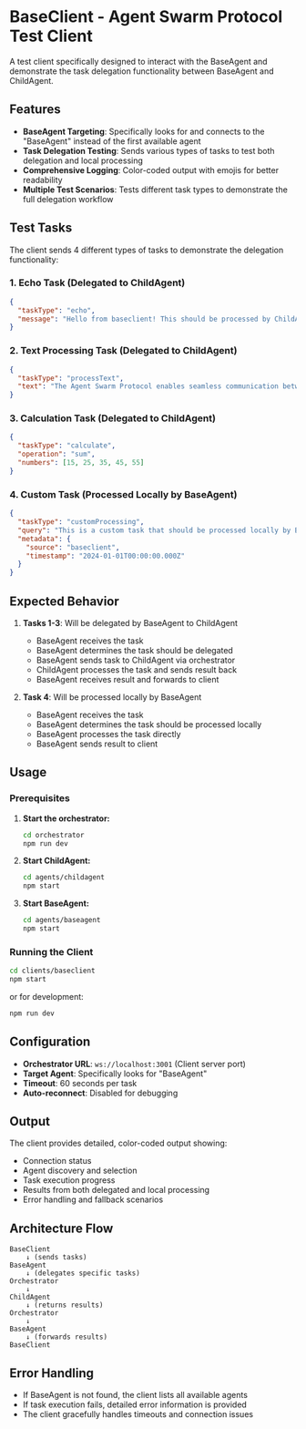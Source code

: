 # BaseClient - Agent Swarm Protocol Test Client

A test client specifically designed to interact with the BaseAgent and demonstrate the task delegation functionality between BaseAgent and ChildAgent.

## Features

- **BaseAgent Targeting**: Specifically looks for and connects to the "BaseAgent" instead of the first available agent
- **Task Delegation Testing**: Sends various types of tasks to test both delegation and local processing
- **Comprehensive Logging**: Color-coded output with emojis for better readability
- **Multiple Test Scenarios**: Tests different task types to demonstrate the full delegation workflow

## Test Tasks

The client sends 4 different types of tasks to demonstrate the delegation functionality:

### 1. Echo Task (Delegated to ChildAgent)
```json
{
  "taskType": "echo",
  "message": "Hello from baseclient! This should be processed by ChildAgent."
}
```

### 2. Text Processing Task (Delegated to ChildAgent)
```json
{
  "taskType": "processText",
  "text": "The Agent Swarm Protocol enables seamless communication between distributed agents in a microservices architecture."
}
```

### 3. Calculation Task (Delegated to ChildAgent)
```json
{
  "taskType": "calculate",
  "operation": "sum",
  "numbers": [15, 25, 35, 45, 55]
}
```

### 4. Custom Task (Processed Locally by BaseAgent)
```json
{
  "taskType": "customProcessing",
  "query": "This is a custom task that should be processed locally by BaseAgent.",
  "metadata": {
    "source": "baseclient",
    "timestamp": "2024-01-01T00:00:00.000Z"
  }
}
```

## Expected Behavior

1. **Tasks 1-3**: Will be delegated by BaseAgent to ChildAgent
   - BaseAgent receives the task
   - BaseAgent determines the task should be delegated
   - BaseAgent sends task to ChildAgent via orchestrator
   - ChildAgent processes the task and sends result back
   - BaseAgent receives result and forwards to client

2. **Task 4**: Will be processed locally by BaseAgent
   - BaseAgent receives the task
   - BaseAgent determines the task should be processed locally
   - BaseAgent processes the task directly
   - BaseAgent sends result to client

## Usage

### Prerequisites

1. **Start the orchestrator:**
   ```bash
   cd orchestrator
   npm run dev
   ```

2. **Start ChildAgent:**
   ```bash
   cd agents/childagent
   npm start
   ```

3. **Start BaseAgent:**
   ```bash
   cd agents/baseagent
   npm start
   ```

### Running the Client

```bash
cd clients/baseclient
npm start
```

or for development:

```bash
npm run dev
```

## Configuration

- **Orchestrator URL**: `ws://localhost:3001` (Client server port)
- **Target Agent**: Specifically looks for "BaseAgent"
- **Timeout**: 60 seconds per task
- **Auto-reconnect**: Disabled for debugging

## Output

The client provides detailed, color-coded output showing:
- Connection status
- Agent discovery and selection
- Task execution progress
- Results from both delegated and local processing
- Error handling and fallback scenarios

## Architecture Flow

```
BaseClient
    ↓ (sends tasks)
BaseAgent
    ↓ (delegates specific tasks)
Orchestrator
    ↓
ChildAgent
    ↓ (returns results)
Orchestrator
    ↓
BaseAgent
    ↓ (forwards results)
BaseClient
```

## Error Handling

- If BaseAgent is not found, the client lists all available agents
- If task execution fails, detailed error information is provided
- The client gracefully handles timeouts and connection issues 